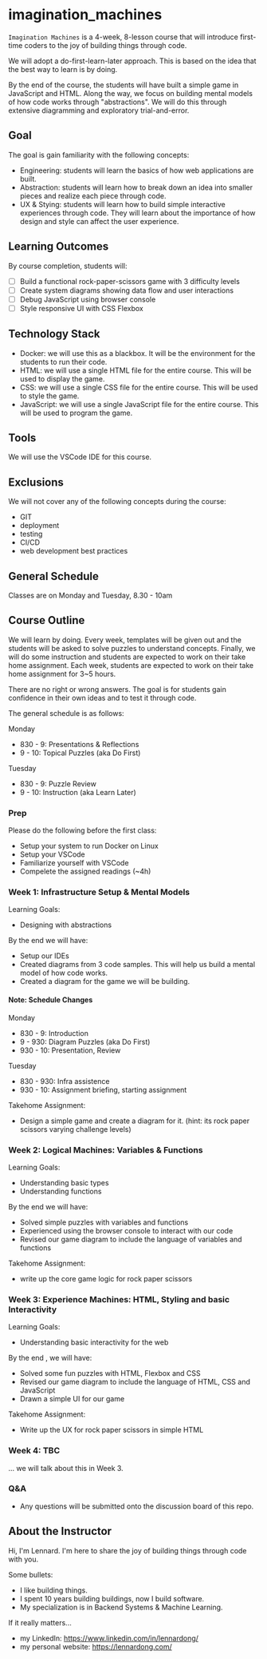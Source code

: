 # imagination_machines

`Imagination Machines` is a 4-week, 8-lesson course that will introduce first-time coders to the joy of building things through code. 

We will adopt a do-first-learn-later approach. This is based on the idea that the best way to learn is by doing.

By the end of the course, the students will have built a simple game in JavaScript and HTML. Along the way, we focus on building mental models of how code works through "abstractions". We will do this through extensive diagramming and exploratory trial-and-error. 

## Goal
The goal is gain familiarity with the following concepts:

- Engineering: students will learn the basics of how web applications are built.
- Abstraction: students will learn how to break down an idea into smaller pieces and realize each piece through code.
- UX & Stying: students will learn how to build simple interactive experiences through code. They will learn about the importance of how design and style can affect the user experience.

## Learning Outcomes
By course completion, students will:
- [ ] Build a functional rock-paper-scissors game with 3 difficulty levels
- [ ] Create system diagrams showing data flow and user interactions
- [ ] Debug JavaScript using browser console
- [ ] Style responsive UI with CSS Flexbox

## Technology Stack

- Docker: we will use this as a blackbox. It will be the environment for the students to run their code.
- HTML: we will use a single HTML file for the entire course. This will be used to display the game.
- CSS: we will use a single CSS file for the entire course. This will be used to style the game.
- JavaScript: we will use a single JavaScript file for the entire course. This will be used to program the game.

## Tools

We will use the VSCode IDE for this course. 

## Exclusions

We will not cover any of the following concepts during the course:
- GIT
- deployment
- testing
- CI/CD
- web development best practices

## General Schedule
Classes are on Monday and Tuesday, 8.30 - 10am


## Course Outline

We will learn by doing. 
Every week, templates will be given out and the students will be asked to solve puzzles to understand concepts. 
Finally, we will do some instruction and students are expected to work on their take home assignment. Each week, students are expected to work on their take home assignment for 3~5 hours. 

There are no right or wrong answers. The goal is for students gain confidence in their own ideas and to test it through code. 

The general schedule is as follows:
 
 Monday
- 830 - 9: Presentations & Reflections
- 9 - 10: Topical Puzzles (aka Do First)

 Tuesday
 - 830 - 9: Puzzle Review 
 - 9 - 10: Instruction (aka Learn Later)

### Prep

Please do the following before the first class:
- Setup your system to run Docker on Linux
- Setup your VSCode
- Familiarize yourself with VSCode
- Compelete the assigned readings (~4h)

### Week 1: Infrastructure Setup & Mental Models

Learning Goals:
- Designing with abstractions

By the end we will have:
- Setup our IDEs
- Created diagrams from 3 code samples. This will help us build a mental model of how code works.
- Created a diagram for the game we will be building.


#### Note: Schedule Changes
Monday
- 830 - 9: Introduction
- 9 - 930: Diagram Puzzles (aka Do First)
- 930 - 10: Presentation, Review

Tuesday
- 830 - 930: Infra assistence 
- 930 - 10: Assignment briefing, starting assignment

Takehome Assignment:
- Design a simple game and create a diagram for it. (hint: its rock paper scissors varying challenge levels)

### Week 2: Logical Machines: Variables & Functions
Learning Goals:
- Understanding basic types
- Understanding functions

By the end we will have: 

- Solved simple puzzles with variables and functions
- Experienced using the browser console to interact with our code
- Revised our game diagram to include the language of variables and functions

Takehome Assignment:
- write up the core game logic for rock paper scissors

### Week 3: Experience Machines: HTML, Styling and basic Interactivity
Learning Goals:
- Understanding basic interactivity for the web

By the end , we will have:
- Solved some fun puzzles with HTML, Flexbox and CSS
- Revised our game diagram to include the language of HTML, CSS and JavaScript
- Drawn a simple UI for our game

Takehome Assignment:
- Write up the UX for rock paper scissors in simple HTML 

### Week 4: TBC

... we will talk about this in Week 3.



### Q&A
- Any questions will be submitted onto the discussion board of this repo. 


## About the Instructor

Hi, I'm Lennard. 
I'm here to share the joy of building things through code with you.

Some bullets:
- I like building things.
- I spent 10 years building buildings, now I build software. 
- My specialization is in Backend Systems & Machine Learning.

If it really matters...
- my LinkedIn: https://www.linkedin.com/in/lennardong/
- my personal website: https://lennardong.com/

